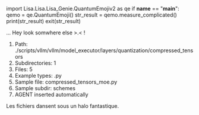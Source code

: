 
import Lisa.Lisa.Lisa_Genie.QuantumEmojiv2 as qe
if __name__ == "__main__":
  qemo = qe.QuantumEmoji()
  str_result = qemo.measure_complicated()
  print(str_result)
  exit(str_result)

... Hey look somwhere else >.< !

1. Path: ./scripts/vllm/vllm/model_executor/layers/quantization/compressed_tensors
2. Subdirectories: 1
3. Files: 5
4. Example types: .py
5. Sample file: compressed_tensors_moe.py
6. Sample subdir: schemes
7. AGENT inserted automatically

Les fichiers dansent sous un halo fantastique.
